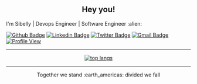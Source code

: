 <h2 align="center">Hey you!</h2>

<p align="">I'm Sibelly | Devops Engineer | Software Engineer :alien:</p>

<p align="">
<a href="https://github.com/sibelly"><img src="https://img.shields.io/badge/-Github-000?style=flat-square&logo=Github&logoColor=white&link=https://github.com/lucasgdb" alt="Github Badge" /></a>
<a href="https://www.linkedin.com/in/sibelly-cavalcante/" target="_blank"><img src="https://img.shields.io/badge/-LinkedIn-blue?style=flat-square&logo=Linkedin&logoColor=white&link=https://www.linkedin.com/in/sibelly-cavalcante/" alt="Linkedin Badge" /></a>
<a href="https://twitter.com/Sibelly_Sanches" target="_blank"><img src="https://img.shields.io/badge/-Twitter-1ca0f1?style=flat-square&labelColor=1ca0f1&logo=twitter&logoColor=white&link=https://twitter.com/Sibelly_Sanches" alt="Twitter Badge" /></a>
<a href="mailto:sibellycavalcante@gmail.com"><img src="https://img.shields.io/badge/-Gmail-c14438?style=flat-square&logo=Gmail&logoColor=white&link=mailto:lucasgdbittencourt@gmail.com" alt="Gmail Badge" /></a>
<a href="https://github.com/anuraghazra/github-readme-stats" target="_blank"><img src="https://komarev.com/ghpvc/?username=sibelly&amp;label=Profile%20views&amp;color=0e75b6&amp;style=flat" alt="Profile View" /></a>
</p>

---

<p align="center"><a href="https://github.com/anuraghazra/github-readme-stats" target="_blank"><img src="https://github-readme-stats.vercel.app/api/top-langs/?username=sibelly&layout=compact&langs_count=10&theme=radical" alt="top langs" /></a>


---
<p align="center"> Together we stand :earth_americas: divided we fall </p>
